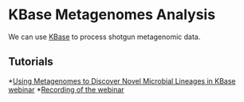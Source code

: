 # KBase Metagenomes Analysis 

We can use [KBase](https://kbase.us/) to process shotgun metagenomic data. 

## Tutorials

*[Using Metagenomes to Discover Novel Microbial Lineages in KBase webinar](https://narrative.kbase.us/narrative/64677)
*[Recording of the webinar](https://drive.google.com/file/d/1mxFjrpANiznN2e9Eauv7PUR15eHNnDgb/view?usp=sharing)

